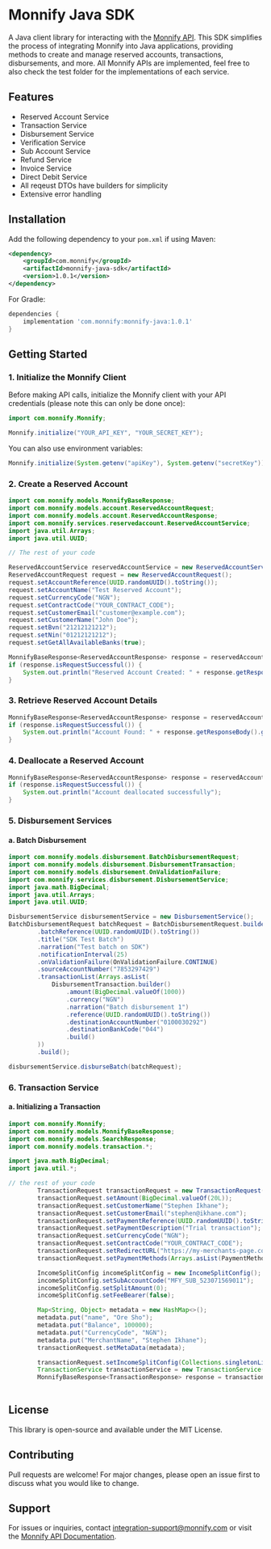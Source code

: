 # Monnify Java SDK

A Java client library for interacting with the [Monnify API](https://developers.monnify.com). This SDK simplifies the process of integrating Monnify into Java applications, providing methods to create and manage reserved accounts, transactions, disbursements, and more. All Monnify APIs are implemented, feel free to also check the test folder for the implementations of each service. 

## Features
- Reserved Account Service
- Transaction Service
- Disbursement Service
- Verification Service
- Sub Account Service
- Refund Service
- Invoice Service
- Direct Debit Service
- All reqeust DTOs have builders for simplicity
- Extensive error handling

## Installation
Add the following dependency to your `pom.xml` if using Maven:

```xml
<dependency>
    <groupId>com.monnify</groupId>
    <artifactId>monnify-java-sdk</artifactId>
    <version>1.0.1</version>
</dependency>
```

For Gradle:

```gradle
dependencies {
    implementation 'com.monnify:monnify-java:1.0.1'
}
```

## Getting Started
### 1. Initialize the Monnify Client
Before making API calls, initialize the Monnify client with your API credentials (please note this can only be done once):

```java
import com.monnify.Monnify;

Monnify.initialize("YOUR_API_KEY", "YOUR_SECRET_KEY");
```

You can also use environment variables:

```java
Monnify.initialize(System.getenv("apiKey"), System.getenv("secretKey"));
```

### 2. Create a Reserved Account

```java
import com.monnify.models.MonnifyBaseResponse;
import com.monnify.models.account.ReservedAccountRequest;
import com.monnify.models.account.ReservedAccountResponse;
import com.monnify.services.reservedaccount.ReservedAccountService;
import java.util.Arrays;
import java.util.UUID;

// The rest of your code

ReservedAccountService reservedAccountService = new ReservedAccountService();
ReservedAccountRequest request = new ReservedAccountRequest();
request.setAccountReference(UUID.randomUUID().toString());
request.setAccountName("Test Reserved Account");
request.setCurrencyCode("NGN");
request.setContractCode("YOUR_CONTRACT_CODE");
request.setCustomerEmail("customer@example.com");
request.setCustomerName("John Doe");
request.setBvn("21212121212");
request.setNin("01212121212");
request.setGetAllAvailableBanks(true);

MonnifyBaseResponse<ReservedAccountResponse> response = reservedAccountService.createReservedAccount(request);
if (response.isRequestSuccessful()) {
    System.out.println("Reserved Account Created: " + response.getResponseBody().getAccountNumber());
}
```

### 3. Retrieve Reserved Account Details

```java
MonnifyBaseResponse<ReservedAccountResponse> response = reservedAccountService.getReservedAccountDetails("account-reference");
if (response.isRequestSuccessful()) {
    System.out.println("Account Found: " + response.getResponseBody().getAccountName());
}
```

### 4. Deallocate a Reserved Account

```java
MonnifyBaseResponse<ReservedAccountResponse> response = reservedAccountService.deallocateReservedAccount("account-reference");
if (response.isRequestSuccessful()) {
    System.out.println("Account deallocated successfully");
}
```

### 5. Disbursement Services
#### a. Batch Disbursement
```java
import com.monnify.models.disbursement.BatchDisbursementRequest;
import com.monnify.models.disbursement.DisbursementTransaction;
import com.monnify.models.disbursement.OnValidationFailure;
import com.monnify.services.disbursement.DisbursementService;
import java.math.BigDecimal;
import java.util.Arrays;
import java.util.UUID;

DisbursementService disbursementService = new DisbursementService();
BatchDisbursementRequest batchRequest = BatchDisbursementRequest.builder()
        .batchReference(UUID.randomUUID().toString())
        .title("SDK Test Batch")
        .narration("Test batch on SDK")
        .notificationInterval(25)
        .onValidationFailure(OnValidationFailure.CONTINUE)
        .sourceAccountNumber("7853297429")
        .transactionList(Arrays.asList(
            DisbursementTransaction.builder()
                .amount(BigDecimal.valueOf(1000))
                .currency("NGN")
                .narration("Batch disbursement 1")
                .reference(UUID.randomUUID().toString())
                .destinationAccountNumber("0100030292")
                .destinationBankCode("044")
                .build()
        ))
        .build();

disbursementService.disburseBatch(batchRequest);
```

### 6. Transaction Service
#### a. Initializing a Transaction

```java
import com.monnify.Monnify;
import com.monnify.models.MonnifyBaseResponse;
import com.monnify.models.SearchResponse;
import com.monnify.models.transaction.*;

import java.math.BigDecimal;
import java.util.*;

// the rest of your code
        TransactionRequest transactionRequest = new TransactionRequest();
        transactionRequest.setAmount(BigDecimal.valueOf(20L));
        transactionRequest.setCustomerName("Stephen Ikhane");
        transactionRequest.setCustomerEmail("stephen@ikhane.com");
        transactionRequest.setPaymentReference(UUID.randomUUID().toString());
        transactionRequest.setPaymentDescription("Trial transaction");
        transactionRequest.setCurrencyCode("NGN");
        transactionRequest.setContractCode("YOUR_CONTRACT_CODE");
        transactionRequest.setRedirectURL("https://my-merchants-page.com/transaction/confirm");
        transactionRequest.setPaymentMethods(Arrays.asList(PaymentMethod.CARD, PaymentMethod.ACCOUNT_TRANSFER));

        IncomeSplitConfig incomeSplitConfig = new IncomeSplitConfig();
        incomeSplitConfig.setSubAccountCode("MFY_SUB_523071569011");
        incomeSplitConfig.setSplitAmount(0);
        incomeSplitConfig.setFeeBearer(false);

        Map<String, Object> metadata = new HashMap<>();
        metadata.put("name", "Ore Sho");
        metadata.put("Balance", 100000);
        metadata.put("CurrencyCode", "NGN");
        metadata.put("MerchantName", "Stephen Ikhane");
        transactionRequest.setMetaData(metadata);

        transactionRequest.setIncomeSplitConfig(Collections.singletonList(incomeSplitConfig));
        TransactionService transactionService = new TransactionService();
        MonnifyBaseResponse<TransactionResponse> response = transactionService.initializeTransaction(transactionRequest);
        
```

## License
This library is open-source and available under the MIT License.

## Contributing
Pull requests are welcome! For major changes, please open an issue first to discuss what you would like to change.

## Support
For issues or inquiries, contact [integration-support@monnify.com](mailto:integration-support@monnify.com) or visit the [Monnify API Documentation](https://developers.monnify.com).

